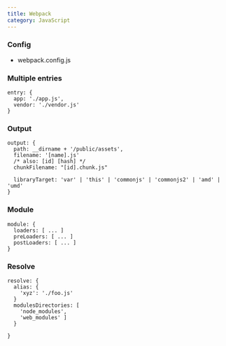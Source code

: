 ```yaml
---
title: Webpack
category: JavaScript
---
```


### Config

* webpack.config.js

### Multiple entries

    entry: {
      app: './app.js',
      vendor: './vendor.js'
    }

### Output

    output: {
      path: __dirname + '/public/assets',
      filename: '[name].js'
      /* also: [id] [hash] */
      chunkFilename: "[id].chunk.js"

      libraryTarget: 'var' | 'this' | 'commonjs' | 'commonjs2' | 'amd' | 'umd'
    }

### Module

    module: {
      loaders: [ ... ]
      preLoaders: [ ... ]
      postLoaders: [ ... ]
    }

### Resolve

    resolve: {
      alias: {
        'xyz': './foo.js'
      }
      modulesDirectories: [
        'node_modules',
        'web_modules' ]
      }

    }
